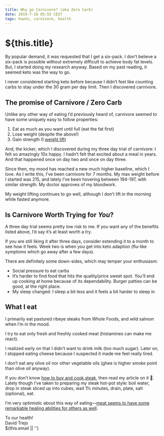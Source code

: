 ```yaml
---
title: Why go Carnivore? (aka Zero Carb)
date: 2019-7-18 05:55 CEST
tags: howto, carnivore, health
---
```

# ${this.title}

By popular demand, it was requested that I get a six-pack. I don’t believe a six-pack is possible without extremely difficult to achieve body fat levels. But, I started doing my research anyway.  Based on my past reading, it seemed keto was the way to go. 

I never considered starting keto before because I didn’t feel like counting carbs to stay under the 30 gram per day limit. Then I discovered carnivore. 

## The promise of Carnivore / Zero Carb

Unlike any other way of eating I’d previously heard of, carnivore seemed to have some uniquely easy to follow properties:

1. Eat as much as you want until full (eat the fat first)
2. Lose weight (despite the above!)
3. Gain strength (I [weight lift][1])

And, the kicker, which I discovered during my three day trial of carnivore: I felt so amazingly 10x happy. I hadn’t felt that excited about a meal in years. And that happened once on day two and once on day three.

Since then, my mood has reached a new much higher baseline, which I love. As I write this, I’ve been carnivore for 7 months. My max weight before I started was 215, and lately I’ve been hovering between 194-197, with similar strength. My doctor approves of my bloodwork.

My weight lifting continues to go well, although I don’t lift in the morning while fasted anymore. 

## Is Carnivore Worth Trying for *You*?
A three day trial seems pretty low risk to me. If you want any of the benefits listed above, I’d say it’s at least worth a try. 

If you are still liking it after three days, consider extending it to a month to see how it feels. Week two is when you get into keto adaption (flu-like symptoms which go away after a few days).

There are definitely some down-sides, which may temper your enthusiasm:

- Social pressure to eat carbs
- It’s harder to find food that hits the quality/price sweet spot. You’ll end up cooking at home because of its dependability. Burger patties can be good, at the right place.
- My sleep changed: I sleep a bit less and it feels a bit harder to sleep in

## What I eat
I primarily eat pastured ribeye steaks from Whole Foods, and wild salmon when I’m in the mood. 

I try to eat only fresh and freshly cooked meat (histamines can make me react).

I realized early on that I didn’t want to drink milk (too much sugar). Later on, I stopped eating cheese because I suspected it made me feel really tired.

I don’t eat any olive oil nor other vegetable oils (ghee is higher smoke point than olive oil anyway).

If you don’t know [how to buy and cook steak][2], then read my article on it 🙂. Lately though I’ve taken to preparing my steak hot-pot style: boil water, drop in steak sliced up into cubes, wait 1½ minutes, drain, plate, salt (optional), eat.

I‘m very optimistic about this way of eating—[meat seems to have some remarkable healing abilities for others as well][3]. 

To our health!  
<span class="serif i">David Trejo</span><br/>
${this.email || ''}

[1]: https://dtrejo.com/lifting
[2]: https://dtrejo.com/how-to-buy-and-cook-steak
[3]: http://meatheals.com
